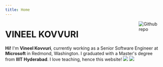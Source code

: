 ```yaml
---
title: Home
---
```



[<img src="./images/profile.jpg" style="max-width:15%;min-width:40px;float:right;" alt="Github repo" />](https://vineelkovvuri.github.io)
# VINEEL KOVVURI
**Hi!** I'm **Vineel Kovvuri**, currently working as a Senior Software Engineer at **Microsoft** in Redmond, Washington. I graduated with a Master's degree from **IIIT Hyderabad**. I love teaching, hence this website! [<img src="./images/github.png" />](https://www.github.com/vineelkovvuri) [<img src="./images/linkedin.png" />](https://www.linkedin.com/in/vineelkovvuri)



[//]: <> (https://gist.github.com/rxaviers/7360908)
